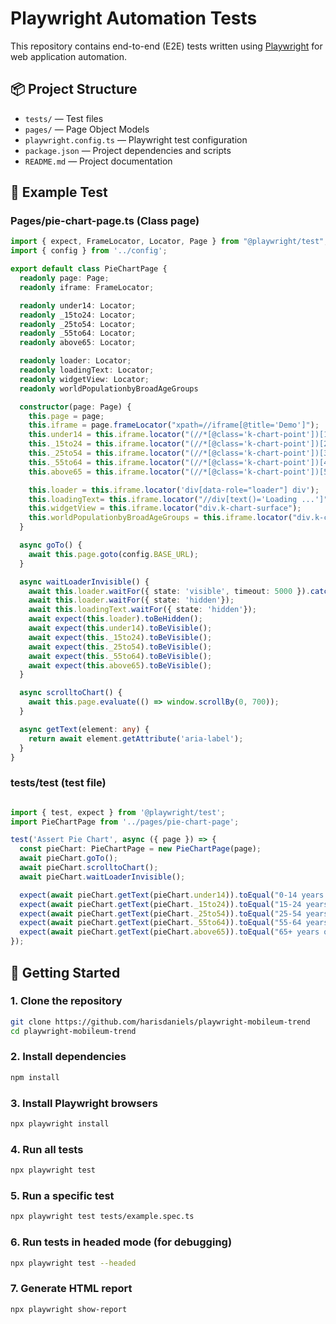 # Playwright Automation Tests

This repository contains end-to-end (E2E) tests written using [Playwright](https://playwright.dev/) for web application automation.

## 📦 Project Structure
- `tests/` — Test files
- `pages/` — Page Object Models 
- `playwright.config.ts` — Playwright test configuration
- `package.json` — Project dependencies and scripts
- `README.md` — Project documentation

## 📁 Example Test
### Pages/pie-chart-page.ts (Class page)
```typescript
import { expect, FrameLocator, Locator, Page } from "@playwright/test";
import { config } from '../config';

export default class PieChartPage {
  readonly page: Page;
  readonly iframe: FrameLocator;

  readonly under14: Locator;
  readonly _15to24: Locator;
  readonly _25to54: Locator;
  readonly _55to64: Locator;
  readonly above65: Locator;

  readonly loader: Locator;
  readonly loadingText: Locator;
  readonly widgetView: Locator;
  readonly worldPopulationbyBroadAgeGroups

  constructor(page: Page) {
    this.page = page;
    this.iframe = page.frameLocator("xpath=//iframe[@title='Demo']");
    this.under14 = this.iframe.locator("(//*[@class='k-chart-point'])[1]");
    this._15to24 = this.iframe.locator("(//*[@class='k-chart-point'])[2]");
    this._25to54 = this.iframe.locator("(//*[@class='k-chart-point'])[3]");
    this._55to64 = this.iframe.locator("(//*[@class='k-chart-point'])[4]");
    this.above65 = this.iframe.locator("(//*[@class='k-chart-point'])[5]");

    this.loader = this.iframe.locator('div[data-role="loader"] div');
    this.loadingText= this.iframe.locator("//div[text()='Loading ...']")
    this.widgetView = this.iframe.locator("div.k-chart-surface");
    this.worldPopulationbyBroadAgeGroups = this.iframe.locator("div.k-chart-surface svg g:nth-child(4) g:nth-child(1) text");
  }

  async goTo() {
    await this.page.goto(config.BASE_URL);
  }

  async waitLoaderInvisible() {
    await this.loader.waitFor({ state: 'visible', timeout: 5000 }).catch(() => {});
    await this.loader.waitFor({ state: 'hidden'});
    await this.loadingText.waitFor({ state: 'hidden'});
    await expect(this.loader).toBeHidden();
    await expect(this.under14).toBeVisible();
    await expect(this._15to24).toBeVisible();
    await expect(this._25to54).toBeVisible();
    await expect(this._55to64).toBeVisible();
    await expect(this.above65).toBeVisible();
  }

  async scrolltoChart() {
    await this.page.evaluate(() => window.scrollBy(0, 700));
  }

  async getText(element: any) {
    return await element.getAttribute('aria-label');
  }
}
```
### tests/test (test file)
```typescript

import { test, expect } from '@playwright/test';
import PieChartPage from '../pages/pie-chart-page';

test('Assert Pie Chart', async ({ page }) => {
  const pieChart: PieChartPage = new PieChartPage(page);
  await pieChart.goTo();
  await pieChart.scrolltoChart();
  await pieChart.waitLoaderInvisible();

  expect(await pieChart.getText(pieChart.under14)).toEqual("0-14 years old: 25.45%");
  expect(await pieChart.getText(pieChart._15to24)).toEqual("15-24 years old: 15.52%");
  expect(await pieChart.getText(pieChart._25to54)).toEqual("25-54 years old: 40.59%");
  expect(await pieChart.getText(pieChart._55to64)).toEqual("55-64 years old: 9.11%");
  expect(await pieChart.getText(pieChart.above65)).toEqual("65+ years old: 9.33%");
});

```


## 🚀 Getting Started

### 1. Clone the repository

```bash
git clone https://github.com/harisdaniels/playwright-mobileum-trend
cd playwright-mobileum-trend
```
### 2. Install dependencies
```bash
npm install
```

### 3. Install Playwright browsers
```bash
npx playwright install
```

### 4. Run all tests
```bash
npx playwright test
```

### 5. Run a specific test
```bash
npx playwright test tests/example.spec.ts
```

### 6. Run tests in headed mode (for debugging)
```bash
npx playwright test --headed
```

### 7. Generate HTML report
```bash
npx playwright show-report
```

